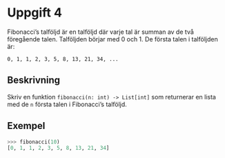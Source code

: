# Uppgift 4

Fibonacci’s talföljd är en talföljd där varje tal är summan av de två föregående talen. Talföljden börjar med 0 och 1. De första talen i talföljden är:

```
0, 1, 1, 2, 3, 5, 8, 13, 21, 34, ...
```

## Beskrivning

Skriv en funktion `fibonacci(n: int) -> List[int]` som returnerar en lista med de `n` första talen i Fibonacci’s talföljd.

## Exempel

```python
>>> fibonacci(10)
[0, 1, 1, 2, 3, 5, 8, 13, 21, 34]
```
